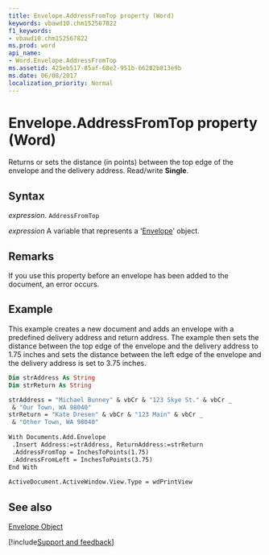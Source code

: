 ```yaml
---
title: Envelope.AddressFromTop property (Word)
keywords: vbawd10.chm152567822
f1_keywords:
- vbawd10.chm152567822
ms.prod: word
api_name:
- Word.Envelope.AddressFromTop
ms.assetid: 425eb517-85af-68e2-951b-66282b813e9b
ms.date: 06/08/2017
localization_priority: Normal
---
```



# Envelope.AddressFromTop property (Word)

Returns or sets the distance (in points) between the top edge of the envelope and the delivery address. Read/write  **Single**.


## Syntax

_expression_. `AddressFromTop`

_expression_ A variable that represents a '[Envelope](Word.Envelope.md)' object.


## Remarks

If you use this property before an envelope has been added to the document, an error occurs.


## Example

This example creates a new document and adds an envelope with a predefined delivery address and return address. The example then sets the distance between the top edge of the envelope and the delivery address to 1.75 inches and sets the distance between the left edge of the envelope and the delivery address is set to 3.75 inches.


```vb
Dim strAddress As String 
Dim strReturn As String 

```


```vb
strAddress = "Michael Bunney" & vbCr & "123 Skye St." & vbCr _ 
 & "Our Town, WA 98040" 
strReturn = "Kate Dresen" & vbCr & "123 Main" & vbCr _ 
 & "Other Town, WA 98040" 
 
With Documents.Add.Envelope 
 .Insert Address:=strAddress, ReturnAddress:=strReturn 
 .AddressFromTop = InchesToPoints(1.75) 
 .AddressFromLeft = InchesToPoints(3.75) 
End With 
 
ActiveDocument.ActiveWindow.View.Type = wdPrintView
```


## See also


[Envelope Object](Word.Envelope.md)

[!include[Support and feedback](~/includes/feedback-boilerplate.md)]